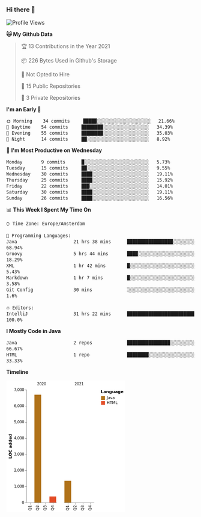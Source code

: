 ### Hi there 👋


<!--START_SECTION:waka-->
![Profile Views](http://img.shields.io/badge/Profile%20Views-1-blue)

**🐱 My Github Data** 

> 🏆 13 Contributions in the Year 2021
 > 
> 📦 226 Bytes Used in Github's Storage 
 > 
> 🚫 Not Opted to Hire
 > 
> 📜 15 Public Repositories 
 > 
> 🔑 3 Private Repositories  
 > 
**I'm an Early 🐤** 

```text
🌞 Morning    34 commits     █████░░░░░░░░░░░░░░░░░░░░   21.66% 
🌆 Daytime    54 commits     ████████░░░░░░░░░░░░░░░░░   34.39% 
🌃 Evening    55 commits     ████████░░░░░░░░░░░░░░░░░   35.03% 
🌙 Night      14 commits     ██░░░░░░░░░░░░░░░░░░░░░░░   8.92%

```
📅 **I'm Most Productive on Wednesday** 

```text
Monday       9 commits      █░░░░░░░░░░░░░░░░░░░░░░░░   5.73% 
Tuesday      15 commits     ██░░░░░░░░░░░░░░░░░░░░░░░   9.55% 
Wednesday    30 commits     ████░░░░░░░░░░░░░░░░░░░░░   19.11% 
Thursday     25 commits     ████░░░░░░░░░░░░░░░░░░░░░   15.92% 
Friday       22 commits     ███░░░░░░░░░░░░░░░░░░░░░░   14.01% 
Saturday     30 commits     ████░░░░░░░░░░░░░░░░░░░░░   19.11% 
Sunday       26 commits     ████░░░░░░░░░░░░░░░░░░░░░   16.56%

```


📊 **This Week I Spent My Time On** 

```text
⌚︎ Time Zone: Europe/Amsterdam

💬 Programming Languages: 
Java                     21 hrs 38 mins      █████████████████░░░░░░░░   68.94% 
Groovy                   5 hrs 44 mins       ████░░░░░░░░░░░░░░░░░░░░░   18.29% 
XML                      1 hr 42 mins        █░░░░░░░░░░░░░░░░░░░░░░░░   5.43% 
Markdown                 1 hr 7 mins         █░░░░░░░░░░░░░░░░░░░░░░░░   3.58% 
Git Config               30 mins             ░░░░░░░░░░░░░░░░░░░░░░░░░   1.6%

🔥 Editors: 
IntelliJ                 31 hrs 22 mins      █████████████████████████   100.0%

```

**I Mostly Code in Java** 

```text
Java                     2 repos             ████████████████░░░░░░░░░   66.67% 
HTML                     1 repo              ████████░░░░░░░░░░░░░░░░░   33.33%

```


**Timeline**

![Chart not found](https://raw.githubusercontent.com/powercasgamer/powercasgamer/master/charts/bar_graph.png) 


<!--END_SECTION:waka-->
